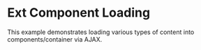# Ext Component Loading #
 
This example demonstrates loading various types of content into components/container via AJAX.
